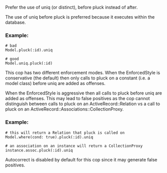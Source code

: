 Prefer the use of uniq (or distinct), before pluck instead of after.

The use of uniq before pluck is preferred because it executes within
the database.

### Example:
    # bad
    Model.pluck(:id).uniq

    # good
    Model.uniq.pluck(:id)

This cop has two different enforcement modes. When the EnforcedStyle
is conservative (the default) then only calls to pluck on a constant
(i.e. a model class) before uniq are added as offenses.

When the EnforcedStyle is aggressive then all calls to pluck before
uniq are added as offenses. This may lead to false positives as the cop
cannot distinguish between calls to pluck on an ActiveRecord::Relation
vs a call to pluck on an ActiveRecord::Associations::CollectionProxy.

### Example:
    # this will return a Relation that pluck is called on
    Model.where(cond: true).pluck(:id).uniq

    # an association on an instance will return a CollectionProxy
    instance.assoc.pluck(:id).uniq

Autocorrect is disabled by default for this cop since it may generate
false positives.
